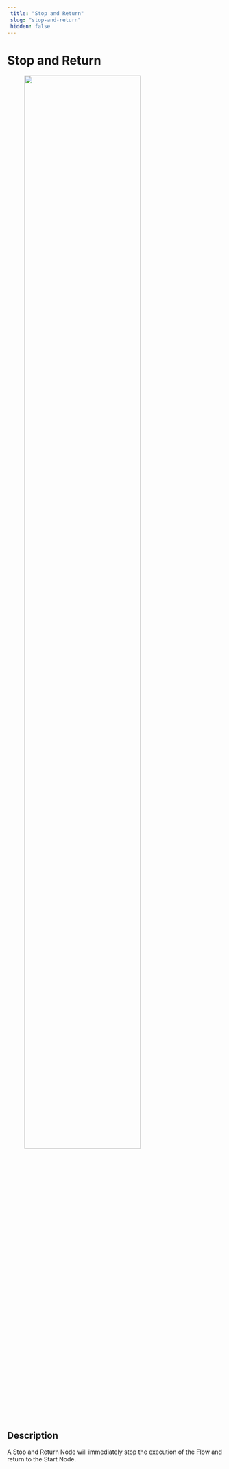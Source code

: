 ```yaml
---
 title: "Stop and Return" 
 slug: "stop-and-return" 
 hidden: false 
---
```

# Stop and Return

<figure>
  <img class="image-center" src="../../../../../_assets/ai/build/node-reference/logic/stop-and-return.png" width="80%" />
</figure>

## Description

A Stop and Return Node will immediately stop the execution of the Flow and return to the Start Node.
